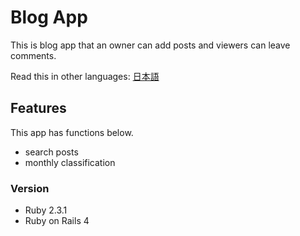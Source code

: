 # Blog App

This is blog app that an owner can add posts and viewers can leave comments.

Read this in other languages: [日本語](README.ja.md)

## Features

This app has functions below.

* search posts
* monthly classification

### Version

* Ruby 2.3.1
* Ruby on Rails 4
